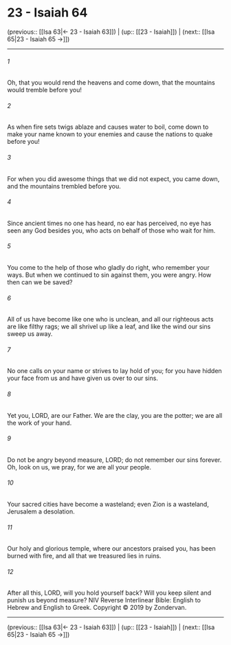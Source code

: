 # 23 - Isaiah 64

(previous:: [[Isa 63|← 23 - Isaiah 63]]) | (up:: [[23 - Isaiah]]) | (next:: [[Isa 65|23 - Isaiah 65 →]])

***


###### 1 
Oh, that you would rend the heavens and come down, that the mountains would tremble before you! 

###### 2 
As when fire sets twigs ablaze and causes water to boil, come down to make your name known to your enemies and cause the nations to quake before you! 

###### 3 
For when you did awesome things that we did not expect, you came down, and the mountains trembled before you. 

###### 4 
Since ancient times no one has heard, no ear has perceived, no eye has seen any God besides you, who acts on behalf of those who wait for him. 

###### 5 
You come to the help of those who gladly do right, who remember your ways. But when we continued to sin against them, you were angry. How then can we be saved? 

###### 6 
All of us have become like one who is unclean, and all our righteous acts are like filthy rags; we all shrivel up like a leaf, and like the wind our sins sweep us away. 

###### 7 
No one calls on your name or strives to lay hold of you; for you have hidden your face from us and have given us over to our sins. 

###### 8 
Yet you, LORD, are our Father. We are the clay, you are the potter; we are all the work of your hand. 

###### 9 
Do not be angry beyond measure, LORD; do not remember our sins forever. Oh, look on us, we pray, for we are all your people. 

###### 10 
Your sacred cities have become a wasteland; even Zion is a wasteland, Jerusalem a desolation. 

###### 11 
Our holy and glorious temple, where our ancestors praised you, has been burned with fire, and all that we treasured lies in ruins. 

###### 12 
After all this, LORD, will you hold yourself back? Will you keep silent and punish us beyond measure? NIV Reverse Interlinear Bible: English to Hebrew and English to Greek. Copyright © 2019 by Zondervan.

***

(previous:: [[Isa 63|← 23 - Isaiah 63]]) | (up:: [[23 - Isaiah]]) | (next:: [[Isa 65|23 - Isaiah 65 →]])
